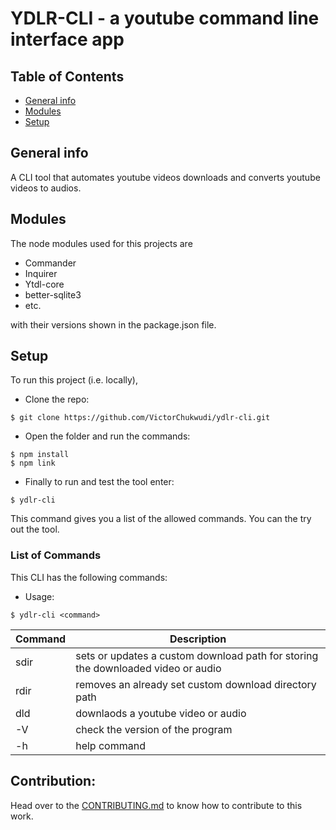 # YDLR-CLI - a youtube command line interface app

## Table of Contents

- [General info](#general-info)
- [Modules](#modules)
- [Setup](#setup)

## General info

A CLI tool that automates youtube videos downloads and converts youtube videos to audios.

## Modules

The node modules used for this projects are

- Commander
- Inquirer
- Ytdl-core
- better-sqlite3
- etc.

with their versions shown in the package.json file.

## Setup

To run this project (i.e. locally),

- Clone the repo:

```
$ git clone https://github.com/VictorChukwudi/ydlr-cli.git
```

- Open the folder and run the commands:

```
$ npm install
$ npm link
```

- Finally to run and test the tool enter:

```
$ ydlr-cli
```

This command gives you a list of the allowed commands. You can the try out the tool.

### List of Commands

This CLI has the following commands:

- Usage:

```
$ ydlr-cli <command>
```

| Command | Description                                                                      |
| ------- | -------------------------------------------------------------------------------- |
| sdir    | sets or updates a custom download path for storing the downloaded video or audio |
| rdir    | removes an already set custom download directory path                            |
| dld     | downlaods a youtube video or audio                                               |
| -V      | check the version of the program                                                 |
| -h      | help command                                                                     |

## Contribution:

Head over to the [CONTRIBUTING.md](https://github.com/VictorChukwudi/ydlr-cli/blob/main/CONTRIBUTING.md) to know how to contribute to this work.
